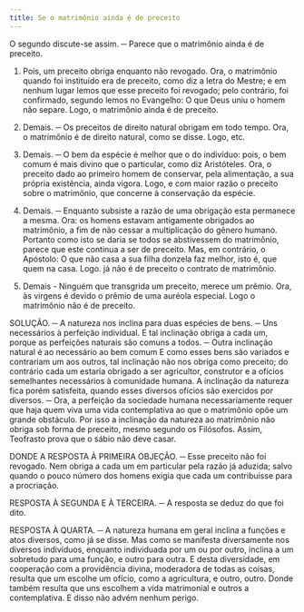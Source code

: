 ```yaml
---
title: Se o matrimônio ainda é de preceito
---
```


O segundo discute-se assim. ─ Parece que o matrimônio ainda é de preceito.  

1. Pois, um preceito obriga enquanto não revogado. Ora, o matrimônio quando foi instituído era de preceito, como diz a letra do Mestre; e em nenhum lugar lemos que esse preceito foi revogado; pelo contrário, foi confirmado, segundo lemos no Evangelho: O que Deus uniu o homem não separe. Logo, o matrimônio ainda é de preceito.  

2. Demais. ─ Os preceitos de direito natural obrigam em todo tempo. Ora, o matrimônio é de direito natural, como se disse. Logo, etc.  

3. Demais. ─ O bem da espécie é melhor que o do indivíduo: pois, o bem comum é mais divino que o particular, como diz Aristóteles. Ora, o preceito dado ao primeiro homem de conservar, pela alimentação, a sua própria existência, ainda vigora. Logo, e com maior razão o preceito sobre o matrimônio, que concerne à conservação da espécie.  

4. Demais. ─ Enquanto subsiste a razão de uma obrigação esta permanece a mesma. Ora: os homens estavam antigamente obrigados ao matrimônio, a fim de não cessar a multiplicação do gênero humano. Portanto como isto se daria se todos se abstivessem do matrimônio, parece que este continua a ser de preceito.  Mas, em contrário, o Apóstolo: O que não casa a sua filha donzela faz melhor, isto é, que quem na casa. Logo. já não é de preceito o contrato de matrimônio.  

2. Demais - Ninguém que transgrida um preceito, merece um prêmio. Ora, às virgens é devido o prêmio de uma auréola especial. Logo o matrimônio não é de preceito.  

SOLUÇÃO. ─ A natureza nos inclina para duas espécies de bens. ─ Uns necessários à perfeição individual. E tal inclinação obriga a cada um, porque as perfeições naturais são comuns a todos. ─ Outra inclinação natural é ao necessário ao bem comum E como esses bens são variados e contrariam um aos outros, tal inclinação não nos obriga como preceito; do contrário cada um estaria obrigado a ser agricultor, construtor e a ofícios semelhantes necessários à comunidade humana. A  inclinação da natureza fica porém satisfeita, quando esses diversos ofícios são exercidos por diversos. ─ Ora, a perfeição da sociedade humana necessariamente requer que haja quem viva uma vida contemplativa ao que o matrimônio opõe um grande obstáculo. Por isso a inclinação da natureza ao matrimônio não obriga sob forma de preceito, mesmo segundo os Filósofos. Assim, Teofrasto prova que o sábio não deve casar.  

DONDE A RESPOSTA À PRIMEIRA OBJEÇÃO. ─ Esse preceito não foi revogado. Nem obriga a cada um em particular pela razão já aduzida; salvo quando o pouco número dos homens exigia que cada um contribuísse para a procriação.  

RESPOSTA À SEGUNDA E À TERCEIRA. ─ A resposta se deduz do que foi dito.  

RESPOSTA À QUARTA. ─ A natureza humana em geral inclina a funções e atos diversos, como já se disse. Mas como se manifesta diversamente nos diversos indivíduos, enquanto individuada por um ou por outro, inclina a um sobretudo para uma função, e outro para outra. E desta diversidade, em cooperação com a providência divina, moderadora de todas as coisas, resulta que um escolhe um ofício, como a agricultura, e outro, outro. Donde também resulta que uns escolhem a vida matrimonial e outros a contemplativa. E disso não advém nenhum perigo.